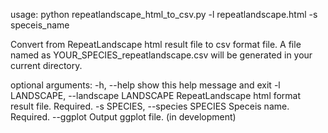 usage:
        python repeatlandscape_html_to_csv.py -l repeatlandscape.html -s speceis_name

Convert from RepeatLandscape html result file to csv format file.
A file named as YOUR_SPECIES_repeatlandscape.csv will be generated in your current directory.

optional arguments:
  -h, --help            show this help message and exit
  -l LANDSCAPE, --landscape LANDSCAPE
                        RepeatLandscape html format result file. Required.
  -s SPECIES, --species SPECIES
                        Speceis name. Required.
  --ggplot              Output ggplot file. (in development)

